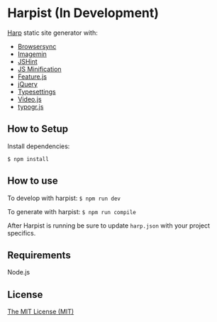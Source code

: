 # Harpist (In Development)

[Harp](https://github.com/sintaxi/harp) static site generator with:

- [Browsersync](https://github.com/BrowserSync/browser-sync)
- [Imagemin](https://github.com/imagemin/imagemin-cli)
- [JSHint](https://github.com/jshint/jshint)
- [JS Minification](https://github.com/digitaledgeit/npm-recursive-uglifyjs)
- [Feature.js](https://github.com/viljamis/feature.js)
- [jQuery](https://github.com/jquery/jquery)
- [Typesettings](https://github.com/ianrose/typesettings)
- [Video.js](https://github.com/videojs/video.js)
- [typogr.js](https://github.com/ekalinin/typogr.js)

## How to Setup

Install dependencies:

```
$ npm install
```

## How to use

To develop with harpist: `$ npm run dev`

To generate with harpist: `$ npm run compile`

After Harpist is running be sure to update `harp.json` with your project specifics.

## Requirements

Node.js

## License

[The MIT License (MIT)](https://github.com/ianrose/harpist/blob/master/LICENSE)
